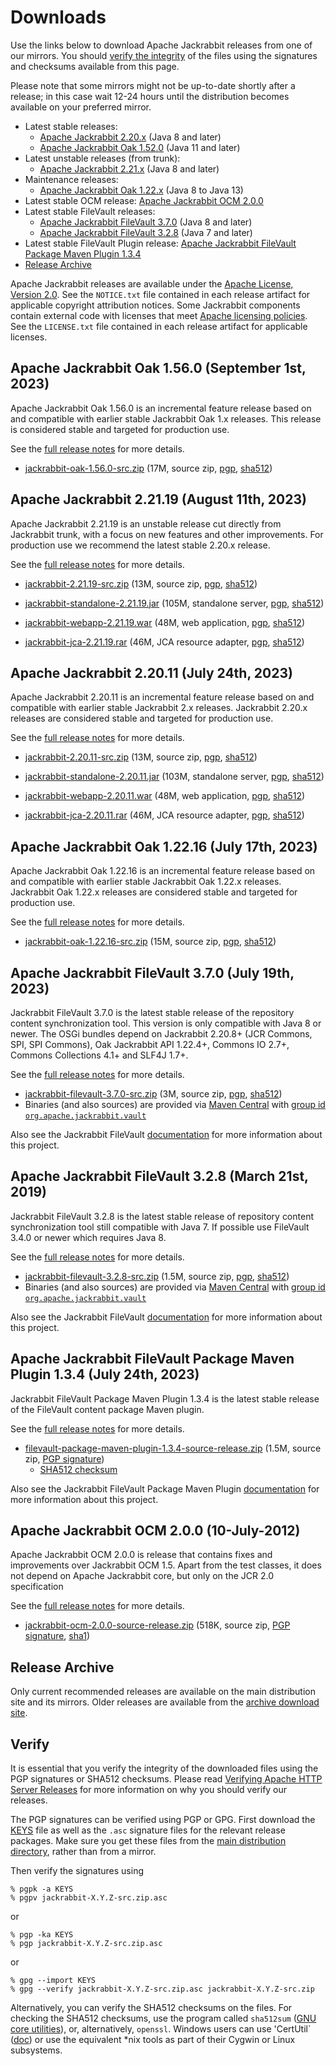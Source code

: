 <!--
   Licensed to the Apache Software Foundation (ASF) under one or more
   contributor license agreements.  See the NOTICE file distributed with
   this work for additional information regarding copyright ownership.
   The ASF licenses this file to You under the Apache License, Version 2.0
   (the "License"); you may not use this file except in compliance with
   the License.  You may obtain a copy of the License at

       https://www.apache.org/licenses/LICENSE-2.0

   Unless required by applicable law or agreed to in writing, software
   distributed under the License is distributed on an "AS IS" BASIS,
   WITHOUT WARRANTIES OR CONDITIONS OF ANY KIND, either express or implied.
   See the License for the specific language governing permissions and
   limitations under the License.
-->

Downloads
=========

Use the links below to download Apache Jackrabbit releases from one of our
mirrors. You should [verify the integrity](#verify) of the files using
the signatures and checksums available from this page.

Please note that some mirrors might not be up-to-date shortly after a
release; in this case wait 12-24 hours until the distribution becomes available
on your preferred mirror.

* Latest stable releases:
    * [Apache Jackrabbit 2.20.x](#v2.20) (Java 8 and later)
    * [Apache Jackrabbit Oak 1.52.0](#latest) (Java 11 and later)
* Latest unstable releases (from trunk):
    * [Apache Jackrabbit 2.21.x](#v2.21) (Java 8 and later)
* Maintenance releases:
    * [Apache Jackrabbit Oak 1.22.x](#oak1.22) (Java 8 to Java 13)
* Latest stable OCM release: [Apache Jackrabbit OCM 2.0.0](#ocm)
* Latest stable FileVault releases:
    * [Apache Jackrabbit FileVault 3.7.0](#vlt) (Java 8 and later)
    * [Apache Jackrabbit FileVault 3.2.8](#vltjava7) (Java 7 and later)
* Latest stable FileVault Plugin release: [Apache Jackrabbit FileVault Package Maven Plugin 1.3.4](#vltplg)
* [Release Archive](#archive)

Apache Jackrabbit releases are available under the [Apache License, Version 2.0](https://www.apache.org/licenses/LICENSE-2.0).
See the `NOTICE.txt` file contained in each release artifact for applicable copyright attribution notices.
Some Jackrabbit components contain external code with licenses that meet [Apache licensing policies](https://www.apache.org/legal/resolved.html).
See the `LICENSE.txt` file contained in each release artifact for applicable licenses.




<a class='anchor' name='latest'></a>
Apache Jackrabbit Oak 1.56.0 (September 1st, 2023)
--------------------------------------------------
Apache Jackrabbit Oak 1.56.0 is an incremental feature release based
on and compatible with earlier stable Jackrabbit Oak 1.x
releases. This release is considered stable and targeted for
production use.

See the [full release notes](https://downloads.apache.org/jackrabbit/oak/1.56.0/RELEASE-NOTES.txt) for more details.

* [jackrabbit-oak-1.56.0-src.zip](https://www.apache.org/dyn/closer.lua/jackrabbit/oak/1.56.0/jackrabbit-oak-1.56.0-src.zip)
    (17M, source zip, [pgp](https://downloads.apache.org/jackrabbit/oak/1.56.0/jackrabbit-oak-1.56.0-src.zip.asc), [sha512](https://downloads.apache.org/jackrabbit/oak/1.56.0/jackrabbit-oak-1.56.0-src.zip.sha512))




<a class='anchor' name='v2.21'></a>
Apache Jackrabbit 2.21.19 (August 11th, 2023)
---------------------------------------------
Apache Jackrabbit 2.21.19 is an unstable release cut directly from
Jackrabbit trunk, with a focus on new features and other
improvements. For production use we recommend the latest stable 2.20.x
release.

See the [full release notes](https://downloads.apache.org/jackrabbit/2.21.19/RELEASE-NOTES.txt) for more details.

* [jackrabbit-2.21.19-src.zip](https://www.apache.org/dyn/closer.lua/jackrabbit/2.21.19/jackrabbit-2.21.19-src.zip)
    (13M, source zip, [pgp](https://downloads.apache.org/jackrabbit/2.21.19/jackrabbit-2.21.19-src.zip.asc), [sha512](https://downloads.apache.org/jackrabbit/2.21.19/jackrabbit-2.21.19-src.zip.sha512))

* [jackrabbit-standalone-2.21.19.jar](https://www.apache.org/dyn/closer.lua/jackrabbit/2.21.19/jackrabbit-standalone-2.21.19.jar)
    (105M, standalone server, [pgp](https://downloads.apache.org/jackrabbit/2.21.19/jackrabbit-standalone-2.21.19.jar.asc), [sha512](https://downloads.apache.org/jackrabbit/2.21.19/jackrabbit-standalone-2.21.19.jar.sha512))

* [jackrabbit-webapp-2.21.19.war](https://www.apache.org/dyn/closer.lua/jackrabbit/2.21.19/jackrabbit-webapp-2.21.19.war)
    (48M, web application, [pgp](https://downloads.apache.org/jackrabbit/2.21.19/jackrabbit-webapp-2.21.19.war.asc), [sha512](https://downloads.apache.org/jackrabbit/2.21.19/jackrabbit-webapp-2.21.19.war.sha512))

* [jackrabbit-jca-2.21.19.rar](https://www.apache.org/dyn/closer.lua/jackrabbit/2.21.19/jackrabbit-jca-2.21.19.rar)
    (46M, JCA resource adapter, [pgp](https://downloads.apache.org/jackrabbit/2.21.19/jackrabbit-jca-2.21.19.rar.asc), [sha512](https://downloads.apache.org/jackrabbit/2.21.19/jackrabbit-jca-2.21.19.rar.sha512))
  



<a class='anchor' name='v2.20'></a>
Apache Jackrabbit 2.20.11 (July 24th, 2023)
-------------------------------------------
Apache Jackrabbit 2.20.11 is an incremental feature release based on
and compatible with earlier stable Jackrabbit 2.x releases. Jackrabbit
2.20.x releases are considered stable and targeted for production use.

See the [full release notes](https://downloads.apache.org/jackrabbit/2.20.11/RELEASE-NOTES.txt) for more details.

* [jackrabbit-2.20.11-src.zip](https://www.apache.org/dyn/closer.lua/jackrabbit/2.20.11/jackrabbit-2.20.11-src.zip)
    (13M, source zip, [pgp](https://downloads.apache.org/jackrabbit/2.20.11/jackrabbit-2.20.11-src.zip.asc), [sha512](https://downloads.apache.org/jackrabbit/2.20.11/jackrabbit-2.20.11-src.zip.sha512))

* [jackrabbit-standalone-2.20.11.jar](https://www.apache.org/dyn/closer.lua/jackrabbit/2.20.11/jackrabbit-standalone-2.20.11.jar)
    (103M, standalone server, [pgp](https://downloads.apache.org/jackrabbit/2.20.11/jackrabbit-standalone-2.20.11.jar.asc), [sha512](https://downloads.apache.org/jackrabbit/2.20.11/jackrabbit-standalone-2.20.11.jar.sha512))

* [jackrabbit-webapp-2.20.11.war](https://www.apache.org/dyn/closer.lua/jackrabbit/2.20.11/jackrabbit-webapp-2.20.11.war)
    (48M, web application, [pgp](https://downloads.apache.org/jackrabbit/2.20.11/jackrabbit-webapp-2.20.11.war.asc), [sha512](https://downloads.apache.org/jackrabbit/2.20.11/jackrabbit-webapp-2.20.11.war.sha512))

* [jackrabbit-jca-2.20.11.rar](https://www.apache.org/dyn/closer.lua/jackrabbit/2.20.11/jackrabbit-jca-2.20.11.rar)
    (46M, JCA resource adapter, [pgp](https://downloads.apache.org/jackrabbit/2.20.11/jackrabbit-jca-2.20.11.rar.asc), [sha512](https://downloads.apache.org/jackrabbit/2.20.11/jackrabbit-jca-2.20.11.rar.sha512))




<a class='anchor' name='oak1.22'></a>
Apache Jackrabbit Oak 1.22.16 (July 17th, 2023)
-----------------------------------------------
Apache Jackrabbit Oak 1.22.16 is an incremental feature release based on
and compatible with earlier stable Jackrabbit Oak 1.22.x
releases. Jackrabbit Oak 1.22.x releases are considered stable and
targeted for production use.

See the [full release notes](https://downloads.apache.org/jackrabbit/oak/1.22.16/RELEASE-NOTES.txt) for more details.

* [jackrabbit-oak-1.22.16-src.zip](https://www.apache.org/dyn/closer.lua/jackrabbit/oak/1.22.16/jackrabbit-oak-1.22.16-src.zip)
    (15M, source zip, [pgp](https://downloads.apache.org/jackrabbit/oak/1.22.16/jackrabbit-oak-1.22.16-src.zip.asc), [sha512](https://downloads.apache.org/jackrabbit/oak/1.22.16/jackrabbit-oak-1.22.16-src.zip.sha512))




<a class='anchor' name='vlt'></a>
Apache Jackrabbit FileVault 3.7.0 (July 19th, 2023)
------------------------------------------------------
Jackrabbit FileVault 3.7.0 is the latest stable release of the repository content synchronization tool. This version is only compatible with Java 8 or newer. The OSGi bundles depend on Jackrabbit 2.20.8+ (JCR Commons, SPI, SPI Commons), Oak Jackrabbit API 1.22.4+, Commons IO 2.7+, Commons Collections 4.1+ and SLF4J 1.7+.

See the [full release notes](https://downloads.apache.org/jackrabbit/filevault/3.7.0/RELEASE-NOTES.txt) for more details.

* [jackrabbit-filevault-3.7.0-src.zip](https://www.apache.org/dyn/closer.lua/jackrabbit/filevault/3.7.0/jackrabbit-filevault-3.7.0-src.zip)
    (3M, source zip, [pgp](https://downloads.apache.org/jackrabbit/filevault/3.7.0/jackrabbit-filevault-3.6.8-src.zip.asc), [sha512](https://downloads.apache.org/jackrabbit/filevault/3.7.0/jackrabbit-filevault-3.7.0-src.zip.sha512))
* Binaries (and also sources) are provided via [Maven Central](https://central.sonatype.org/) with [group id `org.apache.jackrabbit.vault`](https://repo1.maven.org/maven2/org/apache/jackrabbit/vault/)

Also see the Jackrabbit FileVault [documentation](/filevault/index.html) for more information about this project.




<a class='anchor' name='vltjava7'></a>
Apache Jackrabbit FileVault 3.2.8 (March 21st, 2019)
--------------------------------------------------
Jackrabbit FileVault 3.2.8 is the latest stable release of repository content synchronization tool still compatible with Java 7. If possible use FileVault 3.4.0 or newer which requires Java 8.

See the [full release notes](https://downloads.apache.org/jackrabbit/filevault/3.2.8/RELEASE-NOTES.txt) for more details.

* [jackrabbit-filevault-3.2.8-src.zip](https://www.apache.org/dyn/closer.lua/jackrabbit/filevault/3.2.8/jackrabbit-filevault-3.2.8-src.zip)
    (1.5M, source zip, [pgp](https://downloads.apache.org/jackrabbit/filevault/3.2.8/jackrabbit-filevault-3.2.8-src.zip.asc), [sha512](https://downloads.apache.org/jackrabbit/filevault/3.2.8/jackrabbit-filevault-3.2.8-src.zip.sha512))
* Binaries (and also sources) are provided via [Maven Central](https://central.sonatype.org/) with [group id `org.apache.jackrabbit.vault`](https://repo1.maven.org/maven2/org/apache/jackrabbit/vault/)

Also see the Jackrabbit FileVault [documentation](/filevault/index.html) for more information about this project.




<a class='anchor' name='vltplg'></a>
Apache Jackrabbit FileVault Package Maven Plugin 1.3.4 (July 24th, 2023)
------------------------------------------------------------------------
Jackrabbit FileVault Package Maven Plugin 1.3.4 is the latest stable release of the FileVault content package Maven plugin.

See the [full release notes](https://downloads.apache.org/jackrabbit/filevault-package-maven-plugin/1.3.4/RELEASE-NOTES.md) for more details.

* [filevault-package-maven-plugin-1.3.4-source-release.zip](https://www.apache.org/dyn/closer.lua/jackrabbit/filevault-package-maven-plugin/1.3.4/filevault-package-maven-plugin-1.3.4-source-release.zip)
    (1.5M, source zip, [PGP signature](https://downloads.apache.org/jackrabbit/filevault-package-maven-plugin/1.3.4/filevault-package-maven-plugin-1.3.4-source-release.zip.asc))
    * [SHA512 checksum](https://downloads.apache.org/jackrabbit/filevault-package-maven-plugin/1.3.4/filevault-package-maven-plugin-1.3.4-source-release.zip.sha512)

Also see the Jackrabbit FileVault Package Maven Plugin [documentation](/filevault-package-maven-plugin/index.html) for more information about this project.




<a class='anchor' name='ocm'></a>
Apache Jackrabbit OCM 2.0.0 (10-July-2012)
------------------------------------------
Apache Jackrabbit OCM 2.0.0  is release that contains fixes and improvements over Jackrabbit OCM 1.5.
Apart from the test classes, it does not depend on Apache Jackrabbit core, but only on the JCR 2.0 specification

See the [full release notes](https://downloads.apache.org/jackrabbit/ocm/2.0.0/RELEASE-NOTES.txt) for more details.

* [jackrabbit-ocm-2.0.0-source-release.zip](https://www.apache.org/dyn/closer.lua/jackrabbit/ocm/2.0.0/jackrabbit-ocm-2.0.0-source-release.zip)
    (518K, source zip, [PGP signature](https://downloads.apache.org/jackrabbit/ocm/2.0.0/jackrabbit-ocm-2.0.0-source-release.zip.asc), [sha1](https://downloads.apache.org/jackrabbit/ocm/2.0.0/jackrabbit-ocm-2.0.0-source-release.zip.sha1))


<a class='anchor' name='archive'></a>
Release Archive
---------------
Only current recommended releases are available on the main distribution
site and its mirrors. Older releases are available from the [archive download site](http://archive.apache.org/dist/jackrabbit/).


<a class='anchor' name='verify'></a>
Verify
------

It is essential that you verify the integrity of the downloaded files using the PGP signatures or SHA512 checksums.
Please read [Verifying Apache HTTP Server Releases](http://httpd.apache.org/dev/verification.html) for more information
on why you should verify our releases.

The PGP signatures can be verified using PGP or GPG. First download the [KEYS](https://downloads.apache.org/jackrabbit/KEYS)
file as well as the `.asc` signature files for the relevant release packages. Make sure you get these files from
the [main distribution directory](https://downloads.apache.org/jackrabbit/), rather than from a mirror.

Then verify the signatures using

    % pgpk -a KEYS
    % pgpv jackrabbit-X.Y.Z-src.zip.asc

or

    % pgp -ka KEYS
    % pgp jackrabbit-X.Y.Z-src.zip.asc

or

    % gpg --import KEYS
    % gpg --verify jackrabbit-X.Y.Z-src.zip.asc jackrabbit-X.Y.Z-src.zip


Alternatively, you can verify the SHA512 checksums on the files. For checking the SHA512 checksums, use the program
called `sha512sum` ([GNU core utilities](http://www.gnu.org/software/coreutils/)), or, alternatively, `openssl`.
Windows users can use 'CertUtil` ([doc](https://docs.microsoft.com/en-us/windows-server/administration/windows-commands/certutil))
or use the equivalent *nix tools as part of their Cygwin or Linux subsystems.

